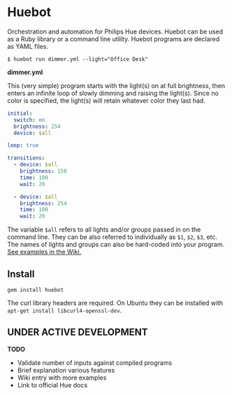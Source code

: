 # Huebot

Orchestration and automation for Philips Hue devices. Huebot can be used as a Ruby library or a command line utility. Huebot programs are declared as YAML files.

    $ huebot run dimmer.yml --light="Office Desk"

**dimmer.yml**

This (very simple) program starts with the light(s) on at full brightness, then enters an infinite loop of slowly dimming and raising the light(s). Since no color is specified, the light(s) will retain whatever color they last had.

```yaml
initial:
  switch: on
  brightness: 254
  device: $all

loop: true

transitions:
  - device: $all
    brightness: 150
    time: 100
    wait: 20

  - device: $all
    brightness: 254
    time: 100
    wait: 20
```

The variable `$all` refers to all lights and/or groups passed in on the command line. They can be also referred to individually as `$1`, `$2`, `$3`, etc. The names of lights and groups can also be hard-coded into your program. [See examples in the Wiki.](https://github.com/jhollinger/huebot/wiki)

## Install

    gem install huebot

The curl library headers are required. On Ubuntu they can be installed with `apt-get install libcurl4-openssl-dev`.

## UNDER ACTIVE DEVELOPMENT

**TODO**

* Validate number of inputs against compiled programs
* Brief explanation various features
* Wiki entry with more examples
* Link to official Hue docs
